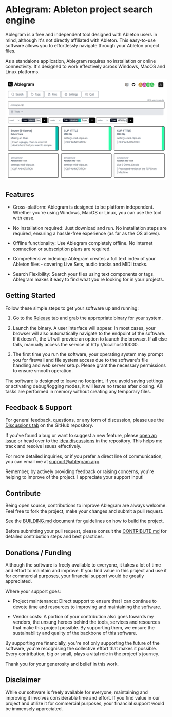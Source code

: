 # Ablegram: Ableton project search engine

Ablegram is a free and independent tool designed with Ableton users in mind, although it's not directly affiliated with Ableton. This easy-to-use software allows you to effortlessly navigate through your Ableton project files.

As a standalone application, Ablegram requires no installation or online connectivity. It's designed to work effectively across Windows, MacOS and Linux platforms.

![Screenshot of the search result view](website/docs/public/assets/screenshots/overview-v1.5.1.png "Screenshot of the search result view")

## Features

- Cross-platform: Ablegram is designed to be platform independent. Whether you're using Windows, MacOS or Linux, you can use the tool with ease.

- No installation required: Just download and run. No installation steps are required, ensuring a hassle-free experience (as far as the OS allows).

- Offline functionality: Use Ablegram completely offline. No Internet connection or subscription plans are required.

- Comprehensive indexing: Ablegram creates a full text index of your Ableton files - covering Live Sets, audio tracks and MIDI tracks.

- Search Flexibility: Search your files using text components or tags. Ablegram makes it easy to find what you're looking for in your projects.

## Getting Started

Follow these simple steps to get your software up and running:

1. Go to the [Release](https://github.com/adrianrudnik/ablegram/releases) tab and grab the appropriate binary for your system.

2. Launch the binary. A user interface will appear. In most cases, your browser will also automatically navigate to the endpoint of the software. If it doesn't, the UI will provide an option to launch the browser. If all else fails, manually access the service at http://localhost:10000.

3. The first time you run the software, your operating system may prompt you for firewall and file system access due to the software's file handling and web server setup. Please grant the necessary permissions to ensure smooth operation.

The software is designed to leave no footprint. If you avoid saving settings or activating debug/logging modes, it will leave no traces after closing. All tasks are performed in memory without creating any temporary files.

## Feedback & Support

For general feedback, questions, or any form of discussion, please use the [Discussions tab](https://github.com/adrianrudnik/ablegram/discussions) on the GitHub repository.

If you've found a bug or want to suggest a new feature, please [open an issue](https://github.com/adrianrudnik/ablegram/issues) or head over to the [idea discussions](https://github.com/adrianrudnik/ablegram/discussions/categories/ideas) in the repository. This helps me track and resolve issues effectively.

For more detailed inquiries, or if you prefer a direct line of communication, you can email me at [support@ablegram.app](mailto:support@ablegram.app).

Remember, by actively providing feedback or raising concerns, you're helping to improve of the project. I appreciate your support input!

## Contribute

Being open source, contributions to improve Ablegram are always welcome. Feel free to fork the project, make your changes and submit a pull request.

See the [BUILDING.md](docs/BUILDING.md) document for guidelines on how to build the project.

Before submitting your pull request, please consult the [CONTRIBUTE.md](docs/CONTRIBUTE.md) for detailed contribution steps and best practices.

## Donations / Funding

Although the software is freely available to everyone, it takes a lot of time and effort to maintain and improve. If you find value in this project and use it for commercial purposes, your financial support would be greatly appreciated.

Where your support goes:

- Project maintenance: Direct support to ensure that I can continue to devote time and resources to improving and maintaining the software.

- Vendor costs: A portion of your contribution also goes towards my vendors, the unsung heroes behind the tools, services and resources that make this project possible. By supporting them, we ensure the sustainability and quality of the backbone of this software.

By supporting me financially, you're not only supporting the future of the software, you're recognising the collective effort that makes it possible. Every contribution, big or small, plays a vital role in the project's journey. 

Thank you for your generosity and belief in this work.

## Disclaimer

While our software is freely available for everyone, maintaining and improving it involves considerable time and effort. If you find value in our project and utilize it for commercial purposes, your financial support would be immensely appreciated.
